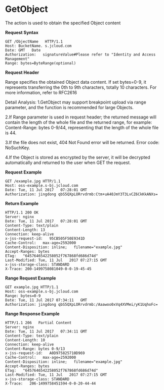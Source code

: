 # GetObject

The action is used to obtain the specified Object content

**Request Syntax**

```
GET /ObjectName   HTTP/1.1
Host: BucketName. s.jcloud.com
Date: GMT   Date     
Authorization:   signatureValue#Please refer to "Identity and Access Management"
Range: bytes=ByteRange(optional)
```

**Request Header**

Range specifies the obtained Object data content. If set   bytes=0-9, it represents transferring the 0th to 9th characters, totally 10 characters. For more information, refer to RFC2616

Detail Analysis:
1.GetObject may support breakpoint upload via range parameter, and the function is recommended for large Objects.

2.If Range parameter is used in request header; the returned message will contain the length of the whole file and the returned range, for example: Content-Range: bytes 0-9/44, representing that the length of the whole file is 44.

3.If the file does not exist, 404 Not Found error will be returned. Error code: NoSuchKey.

4.If the Object is stored as encrypted by the server, it will be decrypted automatically and returned to the user when GET the request.

**Request Example**

```
GET /example.jpg HTTP/1.1
Host: oss-example.s-bj.jcloud.com
Date: Tue, 11 Jul 2017   07:28:01 GMT    
Authorization: jingdong qbS5QXpLORrvdrmb:Ctm+uA40JmY3T3LvCZ6CkKkANXs=
```

**Return Example**

```
HTTP/1.1 200 OK
Server: nginx
Date: Tue, 11 Jul 2017   07:28:01 GMT
Content-Type: text/plain
Content-Length: 13
Connection: keep-alive
x-jss-request-id:   95CB505F50E9341D
Cache-Control:   max-age=2592000
Content-Disposition: inline;   filename="example.jpg"
Accept-Ranges: bytes
ETag:   "6457646542258052f767868fd686d74d"
Last-Modified: Tue, 11 Jul   2017 07:27:15 GMT
x-jss-storage-class: STANDARD
X-Trace: 200-1499758081049-0-0-19-45-45
```

**Range Request Example**

```
GET example.jpg HTTP/1.1
Host: oss-example.s-bj.jcloud.com
Range: bytes=0-9   
Date: Tue, 11 Jul 2017 07:34:11   GMT    
Authorization: jingdong qbS5QXpLORrvdrmb:/Aaawoo0xVq4XVMei/yK1UqhoFc=
```

**Range Response Example**

```
HTTP/1.1 206   Partial Content
Server: nginx
Date: Tue, 11 Jul 2017   07:34:11 GMT
Content-Type: text/plain
Content-Length: 10
Connection: keep-alive
Content-Range: bytes 0-9/13
x-jss-request-id:   A0D975825710D969
Cache-Control:   max-age=2592000
Content-Disposition: inline;   filename="example.jpg"
Accept-Ranges: bytes
ETag:   "6457646542258052f767868fd686d74d"
Last-Modified: Tue, 11 Jul   2017 07:27:15 GMT
x-jss-storage-class: STANDARD
X-Trace:   206-1499758451594-0-0-20-44-44
```
